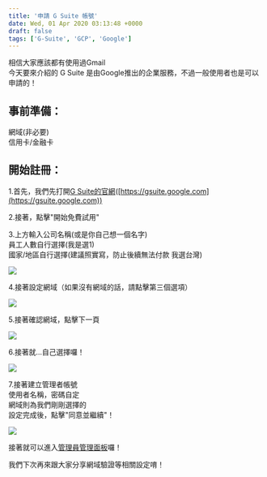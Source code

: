 ```yaml
---
title: '申請 G Suite 帳號'
date: Wed, 01 Apr 2020 03:13:48 +0000
draft: false
tags: ['G-Suite', 'GCP', 'Google']
---
```


相信大家應該都有使用過Gmail  
今天要來介紹的 G Suite 是由Google推出的企業服務，不過一般使用者也是可以申請的！

事前準備：
-----

網域(非必要)  
信用卡/金融卡

開始註冊：
-----

1.首先，我們先打開[G Suite的官網](https://gsuite.google.com)([https://gsuite.google.com](https://gsuite.google.com))

2.接著，點擊"開始免費試用"

3.上方輸入公司名稱(或是你自己想一個名字)  
員工人數自行選擇(我是選1)  
國家/地區自行選擇(建議照實寫，防止後續無法付款 我選台灣)

![](https://static.yiy.tw/media/blog/2020/04/register-gsuite-01.png)

4.接著設定網域（如果沒有網域的話，請點擊第三個選項）

![](https://static.yiy.tw/media/blog/2020/04/register-gsuite-02.png)

5.接著確認網域，點擊下一頁

![](https://static.yiy.tw/media/blog/2020/04/register-gsuite-03.png)

6.接著就...自己選擇囉！

![](https://static.yiy.tw/media/blog/2020/04/register-gsuite-04.png)

7.接著建立管理者帳號  
使用者名稱，密碼自定  
網域則為我們剛剛選擇的  
設定完成後，點擊"同意並繼續"！

![](https://static.yiy.tw/media/blog/2020/04/register-gsuite-05.png)

接著就可以進入[管理員管理面板](https://admin.google.com)囉！

我們下次再來跟大家分享網域驗證等相關設定唷！